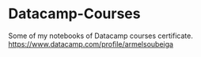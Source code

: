 # Datacamp-Courses
Some of my notebooks of Datacamp courses certificate. https://www.datacamp.com/profile/armelsoubeiga
